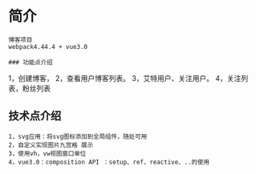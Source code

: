 # 简介
```
博客项目
webpack4.44.4 + vue3.0

### 功能点介绍
```
1，创建博客，
2，查看用户博客列表。
3，艾特用户、关注用户。
4，关注列表，粉丝列表

## 技术点介绍
```
1，svg应用：将svg图标添加到全局组件，随处可用
2，自定义实现图片九宫格 展示
3，使用vh，vw视图窗口单位
4，vue3.0：composition API ：setup、ref、reactive、..的使用



